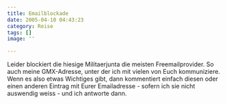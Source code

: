```yaml
---
title: Emailblockade
date: 2005-04-10 04:43:23
category: Reise
tags: []
image: ''

---
```


Leider blockiert die hiesige Militaerjunta die meisten Freemailprovider. So auch meine GMX-Adresse, unter der ich mit vielen von Euch kommuniziere. Wenn es also etwas Wichtiges gibt, dann kommentiert einfach diesen oder einen anderen Eintrag mit Eurer Emailadresse - sofern ich sie nicht auswendig weiss - und ich antworte dann.
